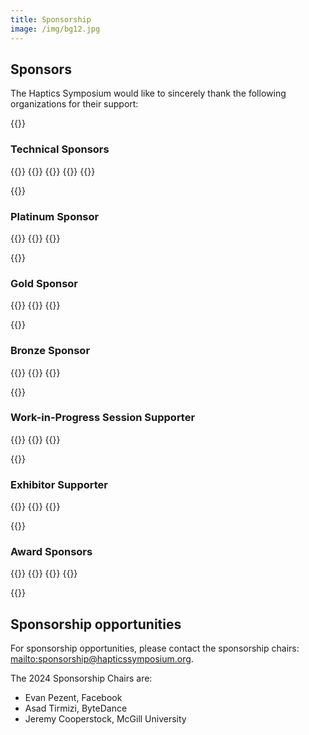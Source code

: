 ```yaml
---
title: Sponsorship
image: /img/bg12.jpg
---
```

## Sponsors

The Haptics Symposium would like to sincerely thank the following organizations for their support:

{{<simpleLineBreak>}}

### Technical Sponsors
{{<sponsorFlexContainer contentJustification="left">}}
    {{<sponsorLogo imFile="/img/hs2024_Sponsor-Technical1.jpg" imWidth="100%" containerWidth="20%">}}
    {{<sponsorLogo imFile="/img/hs2024_Sponsor-Technical2.jpg" imWidth="100%" containerWidth="20%">}}
    {{<sponsorLogo imFile="/img/hs2024_Sponsor-Technical3.jpg" imWidth="100%" containerWidth="30%">}}
{{</sponsorFlexContainer>}}

{{<simpleLineBreak>}}

### Platinum Sponsor
{{<sponsorFlexContainer contentJustification="left">}}
    {{<sponsorLogo imFile="/img/hs2024_Sponsor-Platinum.png" imWidth="100%" containerWidth="20%">}}
{{</sponsorFlexContainer>}}

{{<simpleLineBreak>}}

### Gold Sponsor
{{<sponsorFlexContainer contentJustification="left">}}
    {{<sponsorLogo imFile="/img/hs2024_Sponsor-Gold.jpg" imWidth="100%" containerWidth="20%">}}
{{</sponsorFlexContainer>}}

{{<simpleLineBreak>}}

### Bronze Sponsor
{{<sponsorFlexContainer contentJustification="left">}}
    {{<sponsorLogo imFile="/img/hs2024_Sponsor-Bronze.svg" imWidth="100%" containerWidth="20%">}}
{{</sponsorFlexContainer>}}

{{<simpleLineBreak>}}

### Work-in-Progress Session Supporter
{{<sponsorFlexContainer contentJustification="left">}}
    {{<sponsorLogo imFile="/img/hs2024_Sponsor-WIP.jpg" imWidth="100%" containerWidth="20%">}}
{{</sponsorFlexContainer>}}

{{<simpleLineBreak>}}

### Exhibitor Supporter
{{<sponsorFlexContainer contentJustification="left">}}
    {{<sponsorLogo imFile="/img/hs2024_Sponsor-Exhibitor.png" imWidth="100%" containerWidth="20%">}}
{{</sponsorFlexContainer>}}

{{<simpleLineBreak>}}

### Award Sponsors
{{<sponsorFlexContainer contentJustification="left">}}
    {{<sponsorLogo imFile="/img/hs2024_Sponsor-Award1.png" imWidth="100%" containerWidth="20%">}}
    {{<sponsorLogo imFile="/img/hs2024_Sponsor-Award2.png" imWidth="100%" containerWidth="20%">}}
{{</sponsorFlexContainer>}}

{{<simpleLineBreak>}}

## Sponsorship opportunities

For sponsorship opportunities, please contact the sponsorship chairs: <mailto:sponsorship@hapticssymposium.org>.

<!--
The sponsorship prospectus can be found here: [HS 2022 Sponsorship Prospectus](/img/IEEEHS2022SponsorshipProspectus.pdf). We hope you will consider joining us in Santa Barbara, California!
-->

<!---
The sponsorship prospectus for 2022 will be available shortly. In the meantime, we welcome you to review the prospectus from the 2020 conference: [2020 Sponsorship Prospectus](https://hapticssymposium.org/haptics2020/files/IEEEHS2020SponsorshipProspectus.pdf).
--->

The 2024 Sponsorship Chairs are:

* Evan Pezent, Facebook
* Asad Tirmizi, ByteDance
* Jeremy Cooperstock, McGill University